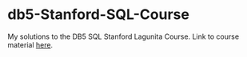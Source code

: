 # db5-Stanford-SQL-Course
My solutions to the DB5 SQL Stanford Lagunita Course. Link to course material [here](https://lagunita.stanford.edu/courses/DB/SQL/SelfPaced/course/#i4x://DB/SQL/chapter/ch-sql).
